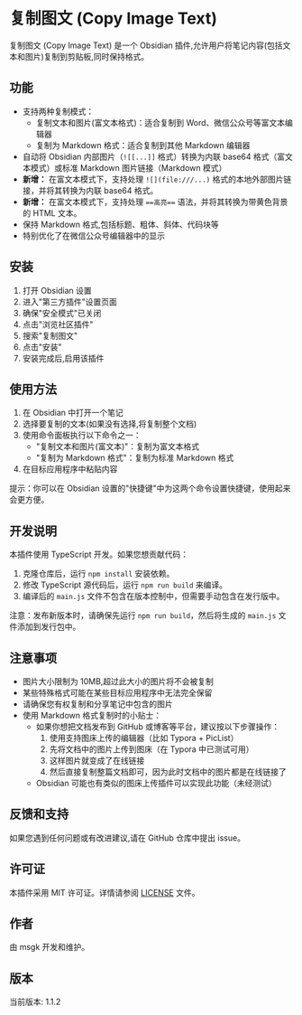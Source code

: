 # 复制图文 (Copy Image Text)

复制图文 (Copy Image Text) 是一个 Obsidian 插件,允许用户将笔记内容(包括文本和图片)复制到剪贴板,同时保持格式。

## 功能

- 支持两种复制模式：
  - 复制文本和图片(富文本格式)：适合复制到 Word、微信公众号等富文本编辑器
  - 复制为 Markdown 格式：适合复制到其他 Markdown 编辑器
- 自动将 Obsidian 内部图片（`![[...]]` 格式）转换为内联 base64 格式（富文本模式）或标准 Markdown 图片链接（Markdown 模式）
- **新增：** 在富文本模式下，支持处理 `![](file:///...)` 格式的本地外部图片链接，并将其转换为内联 base64 格式。
- **新增：** 在富文本模式下，支持处理 `==高亮==` 语法，并将其转换为带黄色背景的 HTML 文本。
- 保持 Markdown 格式,包括标题、粗体、斜体、代码块等
- 特别优化了在微信公众号编辑器中的显示

## 安装

1. 打开 Obsidian 设置
2. 进入"第三方插件"设置页面
3. 确保"安全模式"已关闭
4. 点击"浏览社区插件"
5. 搜索"复制图文"
6. 点击"安装"
7. 安装完成后,启用该插件

## 使用方法

1. 在 Obsidian 中打开一个笔记
2. 选择要复制的文本(如果没有选择,将复制整个文档)
3. 使用命令面板执行以下命令之一：
   - "复制文本和图片(富文本)"：复制为富文本格式
   - "复制为 Markdown 格式"：复制为标准 Markdown 格式
4. 在目标应用程序中粘贴内容

提示：你可以在 Obsidian 设置的"快捷键"中为这两个命令设置快捷键，使用起来会更方便。

## 开发说明

本插件使用 TypeScript 开发。如果您想贡献代码：

1. 克隆仓库后，运行 `npm install` 安装依赖。
2. 修改 TypeScript 源代码后，运行 `npm run build` 来编译。
3. 编译后的 `main.js` 文件不包含在版本控制中，但需要手动包含在发行版中。

注意：发布新版本时，请确保先运行 `npm run build`，然后将生成的 `main.js` 文件添加到发行包中。

## 注意事项

- 图片大小限制为 10MB,超过此大小的图片将不会被复制
- 某些特殊格式可能在某些目标应用程序中无法完全保留
- 请确保您有权复制和分享笔记中包含的图片
- 使用 Markdown 格式复制时的小贴士：
  - 如果你想把文档发布到 GitHub 或博客等平台，建议按以下步骤操作：
    1. 使用支持图床上传的编辑器（比如 Typora + PicList）
    2. 先将文档中的图片上传到图床（在 Typora 中已测试可用）
    3. 这样图片就变成了在线链接
    4. 然后直接复制整篇文档即可，因为此时文档中的图片都是在线链接了
  - Obsidian 可能也有类似的图床上传插件可以实现此功能（未经测试）

## 反馈和支持

如果您遇到任何问题或有改进建议,请在 GitHub 仓库中提出 issue。

## 许可证

本插件采用 MIT 许可证。详情请参阅 [LICENSE](LICENSE) 文件。

## 作者

由 msgk 开发和维护。

## 版本

当前版本: 1.1.2
